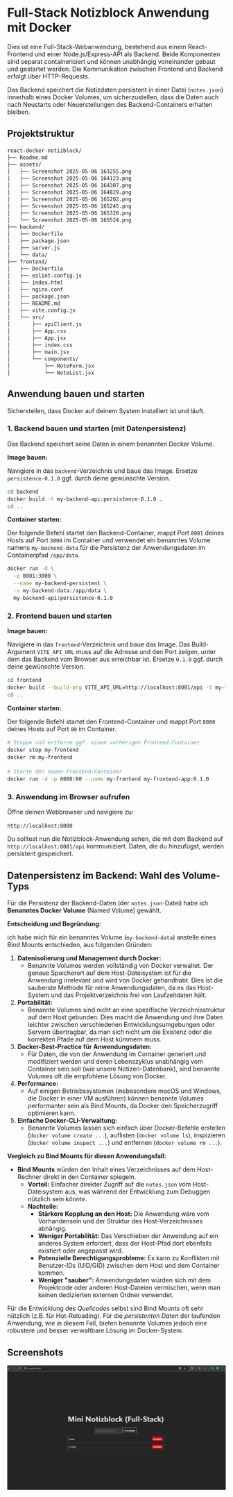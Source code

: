 # Full-Stack Notizblock Anwendung mit Docker

Dies ist eine Full-Stack-Webanwendung, bestehend aus einem React-Frontend und einer Node.js/Express-API als Backend. Beide Komponenten sind separat containerisiert und können unabhängig voneinander gebaut und gestartet werden. Die Kommunikation zwischen Frontend und Backend erfolgt über HTTP-Requests.

Das Backend speichert die Notizdaten persistent in einer Datei (`notes.json`) innerhalb eines Docker Volumes, um sicherzustellen, dass die Daten auch nach Neustarts oder Neuerstellungen des Backend-Containers erhalten bleiben.

## Projektstruktur

```
react-docker-notizblock/
├── Readme.md
├── assets/
│   ├── Screenshot 2025-05-06 163255.png
│   ├── Screenshot 2025-05-06 164123.png
│   ├── Screenshot 2025-05-06 164307.png
│   ├── Screenshot 2025-05-06 164829.png
│   ├── Screenshot 2025-05-06 165202.png
│   ├── Screenshot 2025-05-06 165245.png
│   ├── Screenshot 2025-05-06 165328.png
│   └── Screenshot 2025-05-06 165524.png
├── backend/
│   ├── Dockerfile
│   ├── package.json
│   ├── server.js
│   └── data/
├── frontend/
│   ├── Dockerfile
│   ├── eslint.config.js
│   ├── index.html
│   ├── nginx.conf
│   ├── package.json
│   ├── README.md
│   ├── vite.config.js
│   └── src/
│       ├── apiClient.js
│       ├── App.css
│       ├── App.jsx
│       ├── index.css
│       ├── main.jsx
│       └── components/
│           ├── NoteForm.jsx
│           └── NoteList.jsx
```

## Anwendung bauen und starten

Sicherstellen, dass Docker auf deinem System installiert ist und läuft.

### 1. Backend bauen und starten (mit Datenpersistenz)

Das Backend speichert seine Daten in einem benannten Docker Volume.

**Image bauen:**

Navigiere in das `backend`-Verzeichnis und baue das Image. Ersetze `persistence-0.1.0` ggf. durch deine gewünschte Version.

```bash
cd backend
docker build -t my-backend-api:persistence-0.1.0 .
cd ..
```

**Container starten:**

Der folgende Befehl startet den Backend-Container, mappt Port `8081` deines Hosts auf Port `3000` im Container und verwendet ein benanntes Volume namens `my-backend-data` für die Persistenz der Anwendungsdaten im Containerpfad `/app/data`.

```bash
docker run -d \
  -p 8081:3000 \
  --name my-backend-persistent \
  -v my-backend-data:/app/data \
  my-backend-api:persistence-0.1.0
```

### 2. Frontend bauen und starten

**Image bauen:**

Navigiere in das `frontend`-Verzeichnis und baue das Image. Das Build-Argument `VITE_API_URL` muss auf die Adresse und den Port zeigen, unter dem das Backend vom Browser aus erreichbar ist. Ersetze `0.1.0` ggf. durch deine gewünschte Version.

```bash
cd frontend
docker build --build-arg VITE_API_URL=http://localhost:8081/api -t my-frontend-app:0.1.0 .
cd ..
```

**Container starten:**

Der folgende Befehl startet den Frontend-Container und mappt Port `8080` deines Hosts auf Port `80` im Container.

```bash
# Stoppe und entferne ggf. einen vorherigen Frontend-Container
docker stop my-frontend
docker rm my-frontend

# Starte den neuen Frontend-Container
docker run -d -p 8080:80 --name my-frontend my-frontend-app:0.1.0
```

### 3. Anwendung im Browser aufrufen

Öffne deinen Webbrowser und navigiere zu:

`http://localhost:8080`

Du solltest nun die Notizblock-Anwendung sehen, die mit dem Backend auf `http://localhost:8081/api` kommuniziert. Daten, die du hinzufügst, werden persistent gespeichert.

## Datenpersistenz im Backend: Wahl des Volume-Typs

Für die Persistenz der Backend-Daten (der `notes.json`-Datei) habe ich **Benanntes Docker Volume** (Named Volume) gewählt.

**Entscheidung und Begründung:**

ich habe mich für ein benanntes Volume (`my-backend-data`) anstelle eines Bind Mounts entschieden, aus folgenden Gründen:

1.  **Datenisolierung und Management durch Docker:**
    - Benannte Volumes werden vollständig von Docker verwaltet. Der genaue Speicherort auf dem Host-Dateisystem ist für die Anwendung irrelevant und wird von Docker gehandhabt. Dies ist die sauberste Methode für reine Anwendungsdaten, da es das Host-System und das Projektverzeichnis frei von Laufzeitdaten hält.
2.  **Portabilität:**
    - Benannte Volumes sind nicht an eine spezifische Verzeichnisstruktur auf dem Host gebunden. Dies macht die Anwendung und ihre Daten leichter zwischen verschiedenen Entwicklungsumgebungen oder Servern übertragbar, da man sich nicht um die Existenz oder die korrekten Pfade auf dem Host kümmern muss.
3.  **Docker-Best-Practice für Anwendungsdaten:**
    - Für Daten, die von der Anwendung im Container generiert und modifiziert werden und deren Lebenszyklus unabhängig vom Container sein soll (wie unsere Notizen-Datenbank), sind benannte Volumes oft die empfohlene Lösung von Docker.
4.  **Performance:**
    - Auf einigen Betriebssystemen (insbesondere macOS und Windows, die Docker in einer VM ausführen) können benannte Volumes performanter sein als Bind Mounts, da Docker den Speicherzugriff optimieren kann.
5.  **Einfache Docker-CLI-Verwaltung:**
    - Benannte Volumes lassen sich einfach über Docker-Befehle erstellen (`docker volume create ...`), auflisten (`docker volume ls`), inspizieren (`docker volume inspect ...`) und entfernen (`docker volume rm ...`).

**Vergleich zu Bind Mounts für diesen Anwendungsfall:**

- **Bind Mounts** würden den Inhalt eines Verzeichnisses auf dem Host-Rechner direkt in den Container spiegeln.
  - **Vorteil:** Einfacher direkter Zugriff auf die `notes.json` vom Host-Dateisystem aus, was während der Entwicklung zum Debuggen nützlich sein _könnte_.
  - **Nachteile:**
    - **Stärkere Kopplung an den Host:** Die Anwendung wäre vom Vorhandensein und der Struktur des Host-Verzeichnisses abhängig.
    - **Weniger Portabilität:** Das Verschieben der Anwendung auf ein anderes System erfordert, dass der Host-Pfad dort ebenfalls existiert oder angepasst wird.
    - **Potenzielle Berechtigungsprobleme:** Es kann zu Konflikten mit Benutzer-IDs (UID/GID) zwischen dem Host und dem Container kommen.
    - **Weniger "sauber":** Anwendungsdaten würden sich mit dem Projektcode oder anderen Host-Dateien vermischen, wenn man keinen dedizierten externen Ordner verwendet.

Für die Entwicklung des _Quellcodes_ selbst sind Bind Mounts oft sehr nützlich (z.B. für Hot-Reloading). Für die _persistenten Daten_ der laufenden Anwendung, wie in diesem Fall, bieten benannte Volumes jedoch eine robustere und besser verwaltbare Lösung im Docker-System.

## Screenshots

![Screenshot](assets/Screenshot%202025-05-06%20163255.png)

